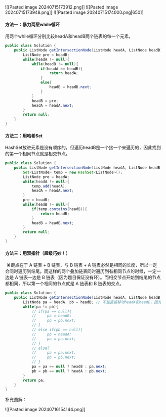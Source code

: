 ![[Pasted image 20240715173912.png]]
![[Pasted image 20240715173948.png]]
![[Pasted image 20240715174000.png|650]]

#### 方法一：暴力两层while循环

用两个while循环分别比较headA和headB两个链表的每一个元素。

```java
public class Solution {
    public ListNode getIntersectionNode(ListNode headA, ListNode headB) {
        ListNode pre = headB;
        while(headA != null){
            while(headB != null){
                if(headA == headB){
                    return headA;
                }
                else{
                    headB = headB.next;
                }
            }
            headB = pre;
            headA = headA.next;
        }
        return null;
    }
}
```

#### 方法二：用哈希Set

HashSet放进元素是没有顺序的，但遍历headB是一个接一个来遍历的，因此找到的第一个相同节点就是相交节点。

```java
public class Solution {
    public ListNode getIntersectionNode(ListNode headA, ListNode headB) {
        Set<ListNode> temp = new HashSet<ListNode>();
        ListNode pre = headA;
        while(headA != null){
            temp.add(headA);
            headA = headA.next;
        }
        pre = headB;
        while(headB != null){
            if(temp.contains(headB)){
                return headB;
            }
            headB = headB.next;
        }
        return null;
    }
}
```

#### 方法三：用双指针（超级巧妙！）

 关键点在于 A 链表 + B 链表，与 B 链表 + A 链表必然是相同的长度，所以一定会同时遍历到结尾。而这样的两个叠加链表同时遍历到有相同节点的时候，一定一边是 A 链表一边是 B 链表（因为题目保证没有环）。而相交节点开始到结尾的节点都相同，所以第一个相同的节点就是 A 链表和 B 链表的交点。

```java
public class Solution {
    public ListNode getIntersectionNode(ListNode headA, ListNode headB) {
        ListNode pa = headA, pb = headB; // 不能直接移动headA和headB，因为会改变链表
        while(pa != pb){
            // if(pa == null){
            //     pa = headB;
            //     pb = pb.next;
            // }
            // else if(pb == null){
            //     pb = headA;
            //     pa = pa.next;
            // }
            // else{
            //     pa = pa.next;
            //     pb = pb.next;
            // }
            pa = pa == null ? headB : pa.next;
            pb = pb == null ? headA : pb.next;
        }
        return pa;
    }
}
```

补充图解：

![[Pasted image 20240716154144.png]]